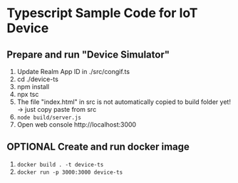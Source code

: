 # Typescript Sample Code for IoT Device

## Prepare and run "Device Simulator"

1. Update Realm App ID in ./src/congif.ts
2. cd ./device-ts
3. npm install
4. npx tsc
5. The file "index.html" in src is not automatically copied to build folder yet! -> just copy paste from src
6. ```node build/server.js```
7. Open web console http://localhost:3000

## OPTIONAL Create and run docker image

1. ```docker build . -t device-ts```
2. ```docker run -p 3000:3000 device-ts```
